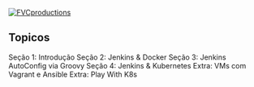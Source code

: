 <a href="https://gitlab.com/rocha.public/cursos/jenkins-em-larga-escala/-/wikis/home"><img src="https://gitlab.com/rocha.public/cursos/jenkins-em-larga-escala/-/wikis/images/missaodevops-jenkins-docker-kube.png" title="FVCproductions" alt="FVCproductions"></a>

## Topicos

Seção 1: Introdução
Seção 2: Jenkins & Docker
Seção 3: Jenkins AutoConfig via Groovy
Seção 4: Jenkins & Kubernetes
Extra: VMs com Vagrant e Ansible
Extra: Play With K8s

